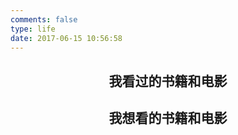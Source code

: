 ```yaml
---
comments: false
type: life
date: 2017-06-15 10:56:58
---
```


<h2 style="text-align:center">我看过的书籍和电影</h2>

 <script type="text/javascript" src="https://www.douban.com/service/badge/93562087/?selection=latest&amp;picsize=medium&amp;hideself=on&amp;show=collection&amp;n=13&amp;hidelogo=on&amp;cat=drama%7Cmovie%7Cbook%7Cmusic&amp;columns=5"></script>

<h2 style="text-align:center">我想看的书籍和电影</h2>

<script type="text/javascript" src="https://www.douban.com/service/badge/93562087/?selection=latest&amp;picsize=medium&amp;show=wishlist&amp;n=20&amp;hidelogo=on&amp;cat=drama%7Cmovie%7Cbook%7Cmusic&amp;columns=5"></script>